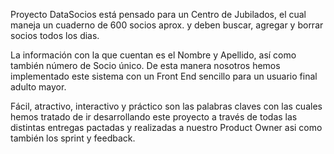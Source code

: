 ﻿Proyecto DataSocios está pensado para un Centro de Jubilados, el cual maneja un cuaderno de 600 socios aprox. y deben buscar, agregar y borrar socios todos los dias.

La información con la que cuentan es el Nombre y Apellido, así como también número de Socio único. De esta manera nosotros hemos implementado este sistema con un Front End sencillo para un usuario final adulto mayor.

Fácil, atractivo, interactivo y práctico son las palabras claves con las cuales hemos tratado de ir desarrollando este proyecto a través de todas las distintas entregas pactadas y realizadas a nuestro Product Owner asi como también los sprint y feedback.   
